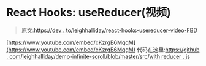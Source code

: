 # React Hooks: useReducer(视频)

> 原文:[https://dev . to/leighhalliday/react-hooks-usereducer-video-FBD](https://dev.to/leighhalliday/react-hooks-usereducer-video-fbd)

[https://www.youtube.com/embed/cKzrgB6MqqM](https://www.youtube.com/embed/cKzrgB6MqqM)
代码在这里:[https://github . com/leighhalliday/demo-infinite-scroll/blob/master/src/with reducer . js](https://github.com/leighhalliday/demo-infinite-scroll/blob/master/src/WithReducer.js)